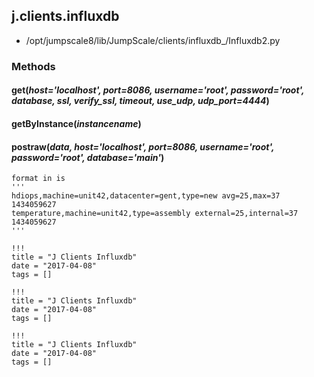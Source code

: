 <!-- toc -->
## j.clients.influxdb

- /opt/jumpscale8/lib/JumpScale/clients/influxdb_/Influxdb2.py

### Methods

    

#### get(*host='localhost', port=8086, username='root', password='root', database, ssl, verify_ssl, timeout, use_udp, udp_port=4444*) 

#### getByInstance(*instancename*) 

#### postraw(*data, host='localhost', port=8086, username='root', password='root', database='main'*) 

```
format in is
'''
hdiops,machine=unit42,datacenter=gent,type=new avg=25,max=37 1434059627
temperature,machine=unit42,type=assembly external=25,internal=37 1434059627
'''

```


```
!!!
title = "J Clients Influxdb"
date = "2017-04-08"
tags = []
```

```
!!!
title = "J Clients Influxdb"
date = "2017-04-08"
tags = []
```

```
!!!
title = "J Clients Influxdb"
date = "2017-04-08"
tags = []
```
